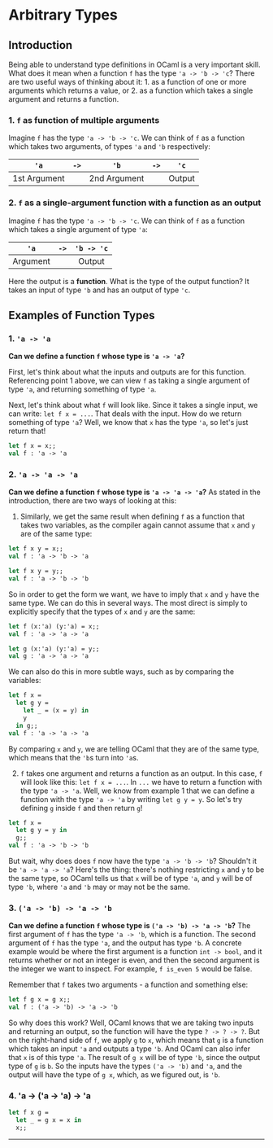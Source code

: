 Arbitrary Types
===============
Introduction
------------
Being able to understand type definitions in OCaml is a very important skill. What does it mean when a function `f` has the type `'a -> 'b -> 'c`? There are two useful ways of thinking about it: 1. as a function of one or more arguments which returns a value, or 2. as a function which takes a single argument and returns a function.

### 1. `f` as function of multiple arguments
Imagine `f` has the type `'a -> 'b -> 'c`. We can think of `f` as a function which takes two arguments, of types `'a` and `'b` respectively:

| `'a`    | `->`  | `'b`  | `->`  | `'c`   |
| :----:  | :----: | :----: | :----: | :----: |
| 1st Argument | | 2nd Argument | | Output |

### 2. `f` as a single-argument function with a function as an output
Imagine `f` has the type `'a -> 'b -> 'c`. We can think of `f` as a function which takes a single argument of type `'a`:

| `'a`    | `->`  | `'b -> 'c`   |
| :----:  | :----: | :----: |
| Argument | | Output |

Here the output is a **function**. What is the type of the output function? It takes an input of type `'b` and has an output of type `'c`.

Examples of Function Types
--------------------------
### 1. `'a -> 'a`
**Can we define a function `f` whose type is `'a -> 'a`?**

First, let's think about what the inputs and outputs are for this function. Referencing point 1 above, we can view `f` as taking a single argument of type `'a`, and returning something of type `'a`.

Next, let's think about what `f` will look like. Since it takes a single input, we can write:
`let f x = ...`. That deals with the input. How do we return something of type `'a`? Well, we know that `x` has the type `'a`, so let's just return that!
```ocaml
let f x = x;;
val f : 'a -> 'a
```

### 2. `'a -> 'a -> 'a`
**Can we define a function `f` whose type is `'a -> 'a -> 'a`?**
As stated in the introduction, there are two ways of looking at this:

1. Similarly, we get the same result when defining `f` as a function that takes two variables, as the compiler again cannot assume that `x` and `y` are of the same type:

  ```ocaml
  let f x y = x;;
  val f : 'a -> 'b -> 'a

  let f x y = y;;
  val f : 'a -> 'b -> 'b
  ```
  
  So in order to get the form we want, we have to imply that `x` and `y` have the same type. We can do this in several ways. The most direct is simply to explicitly specify that the types of `x` and `y` are the same:
  
  ```ocaml
  let f (x:'a) (y:'a) = x;;
  val f : 'a -> 'a -> 'a
  
  let g (x:'a) (y:'a) = y;;
  val g : 'a -> 'a -> 'a
  ```
  
  We can also do this in more subtle ways, such as by comparing the variables:

  ```ocaml
  let f x =
    let g y =
      let _ = (x = y) in
      y
    in g;;
  val f : 'a -> 'a -> 'a
  ```

  By comparing `x` and `y`, we are telling OCaml that they are of the same type, which means that the `'b`s turn into `'a`s.

2. `f` takes one argument and returns a function as an output. In this case, `f` will look like this: `let f x = ...`. In `...` we have to return a function with the type `'a -> 'a`. Well, we know from example 1 that we can define a function with the type `'a -> 'a` by writing `let g y = y`. So let's try defining `g` inside `f` and then return `g`!

  ```ocaml
  let f x =
    let g y = y in
    g;;
  val f : 'a -> 'b -> 'b
  ```

  But wait, why does does `f` now have the type `'a -> 'b -> 'b`? Shouldn't it be `'a -> 'a -> 'a`? Here's the thing: there's nothing restricting `x` and `y` to be the same type, so OCaml tells us that `x` will be of type `'a`, and `y` will be of type `'b`, where `'a` and `'b` may or may not be the same.

### 3. `('a -> 'b) -> 'a -> 'b`
**Can we define a function `f` whose type is `('a -> 'b) -> 'a -> 'b`?**
The first argument of `f` has the type `'a -> 'b`, which is a function. The second argument of `f` has the type `'a`, and the output has type `'b`. A concrete example would be where the first argument is a function `int -> bool`, and it returns whether or not an integer is even, and then the second argument is the integer we want to inspect. For example, `f is_even 5` would be false.

Remember that `f` takes two arguments - a function and something else:

```ocaml
let f g x = g x;;
val f : ('a -> 'b) -> 'a -> 'b
```

So why does this work? Well, OCaml knows that we are taking two inputs and returning an output, so the function will have the type `? -> ? -> ?`. But on the right-hand side of `f`, we apply `g` to `x`, which means that `g` is a function which takes an input `'a` and outputs a type `'b`. And OCaml can also infer that `x` is of this type `'a`. The result of `g x` will be of type `'b`, since the output type of `g` is `b`. So the inputs have the types `('a -> 'b)` and `'a`, and the output will have the type of `g x`, which, as we figured out, is `'b`.

### 4. 'a -> ('a -> 'a) -> 'a
```ocaml
let f x g =
  let _ = g x = x in
  x;;
```








--------------------------
